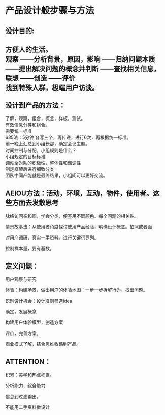 产品设计般步骤与方法
=====

设计目的: <br /> 
---
方便人的生活。 <br /> 
观察  ——分析背景，原因，影响  ——归纳问题本质 ——提出解决问题的概念并判断 ——查找相关信息，联想 ——创造 ——评价 <br /> 
找到特殊人群，极端用户访谈。 <br /> 
 <br /> 
设计到产品的方法： <br /> 
---
了解，观察，组合，概念，样板，测试。 <br /> 
有效信息分类和组合。 <br /> 
需要统一标准 <br /> 
635法：5分钟 各写三个，再传递，进行6次，再根据统一标准。 <br /> 
前一晚上汇总到小组长那，确定会议主题。 <br /> 
时间控制与分配。小组规则是什么？ <br /> 
小组规定的目标标准 <br /> 
调动全对队的积极性，整体性和谐调性 <br /> 
制定框架后进行细致分类 <br /> 
团队中同产能就是最终结果，小组间可以更好交流。 <br /> 


AEIOU方法：活动，环境，互动，物件，使用者。这些方面去发散思考
---

脉络访问亲和图，学会分类，便签用不同颜色。每个问题的相关性。


情景故事法：从使用者角度探讨使用产品经验，明确设计概念。拍照或者画


对用户调研，真实一手资料。进行关键词罗列。


控制样本量，要有基数。



定义问题：
---

用户观察与研究


体验：构建场景，做出用户的体验地图：一步一步拆解行为，找出问题。


识别设计机会：设计准则筛选idea


确定，发展概念


构建用户体验模型，创造方案


评价，完善方案。


商业模式了解，结合思维收缩到产品。


ATTENTION：
---

积累：美学和热点积累。


分析能力，综合能力


信息到过滤输出。


不能用二手资料做设计
